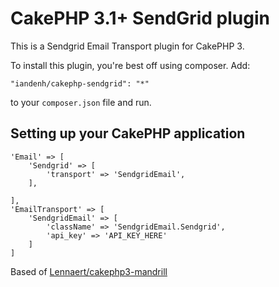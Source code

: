 # CakePHP 3.1+ SendGrid plugin

This is a Sendgrid Email Transport plugin for CakePHP 3.

To install this plugin, you're best off using composer. Add:

    "iandenh/cakephp-sendgrid": "*"

to your `composer.json` file and run.

## Setting up your CakePHP application ##


    'Email' => [
        'Sendgrid' => [
            'transport' => 'SendgridEmail',
        ],
        
    ],
    'EmailTransport' => [
        'SendgridEmail' => [
            'className' => 'SendgridEmail.Sendgrid',
            'api_key' => 'API_KEY_HERE'
        ]
    ]


Based of [Lennaert/cakephp3-mandrill](https://github.com/Lennaert/cakephp3-mandrill)
